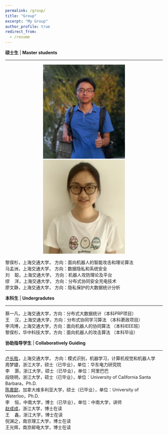 ```yaml
---
permalink: /group/
title: "Group"
excerpt: "My Group"
author_profile: true
redirect_from:
  - /resume
---
```


**硕士生** \| **Master students**

---
<div align="center">
<img src="/images/group/liyushan.png" height="300px" alt="黎俣杉，上海交通大学， 方向：面向机器人的智能攻击和理论算法" ><img src="/images/group/mamengzhou.png" height="300px" alt="马孟洲，上海交通大学， 方向：数据隐私和系统安全" >
</div>


黎俣杉，上海交通大学， 方向：面向机器人的智能攻击和理论算法  
马孟洲，上海交通大学， 方向：数据隐私和系统安全  
刘&nbsp;&nbsp;&nbsp;&nbsp;聪，上海交通大学， 方向：机器人攻防理论及平台  
缪&nbsp;&nbsp;&nbsp;&nbsp;洋，上海交通大学， 方向：分布式协同安全充电技术  
廖文静，上海交通大学， 方向：隐私保护的大数据统计分析  
  

 
**本科生** \| **Undergradutes**

---
蔡一凡，上海交通大学，方向：分布式大数据统计（本科PRP项目）  
王&nbsp;&nbsp;&nbsp;&nbsp;汉，上海交通大学，方向：分布式协同学习算法 （本科莙政项目）  
李鸿博，上海交通大学，方向：面向机器人的协同算法 （本科IEEE班）  
黎俣杉，华中科技大学，方向：面向机器人的攻击算法 （本科毕设）  
 
**协助指导学生** \| **Collaboratively Guiding**

---
[卢长胜](https://AlanLuSun.github.io)，上海交通大学， 方向：模式识别，机器学习，计算机视觉和机器人学  
周梦婕，浙江大学，硕士（已毕业），单位：华东电力研究院   
李&nbsp;&nbsp;&nbsp;&nbsp;灏，浙江大学，硕士（已毕业），单位：阿里巴巴  
段晓明，浙江大学，硕士（已毕业），单位：University of California Santa Barbara，Ph.D.   
[陈嘉懿](http://cs.uwaterloo.ca/~j524chen)，加拿大维多利亚大学，硕士（已毕业），单位：University of Waterloo，Ph.D.  
李&nbsp;&nbsp;&nbsp;&nbsp;恒，中南大学，博士（已毕业），单位：中南大学，讲师  
[赵成成](http://www.sensornet.cn/chengcheng/index.html)，浙江大学，博士在读  
王&nbsp;&nbsp;&nbsp;&nbsp;鑫，浙江大学，博士在读   
倪渊之，南京理工大学，博士在读  
王光辉，南京邮电大学，博士在读  
